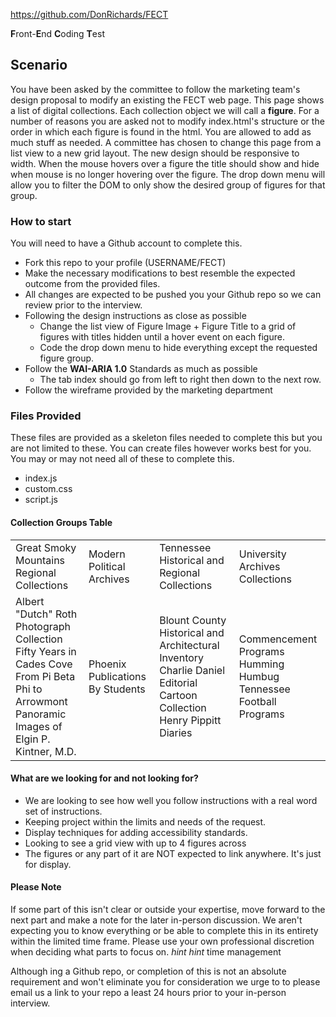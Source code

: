 https://github.com/DonRichards/FECT

**F**ront-**E**nd **C**oding **T**est


## Scenario

  You have been asked by the committee to follow the marketing team's design proposal to modify an existing the FECT web page. This page shows a list of digital collections. Each collection object we will call a __figure__. For a number of reasons you are asked not to modify index.html's structure or the order in which each figure is found in the html. You are allowed to add as much stuff as needed. A committee has chosen to change this page from a list view to a new grid layout. The new design should be responsive to width. When the mouse hovers over a figure the title should show and hide when mouse is no longer hovering over the figure. The drop down menu will allow you to filter the DOM to only show the desired group of figures for that group.


### How to start
You will need to have a Github account to complete this.
*   Fork this repo to your profile (USERNAME/FECT)
*   Make the necessary modifications to best resemble the expected outcome from the provided files.
*   All changes are expected to be pushed you your Github repo so we can review prior to the interview.
*   Following the design instructions as close as possible
    *    Change the list view of Figure Image + Figure Title to a grid of figures with titles hidden until a hover event on each figure.
    *    Code the drop down menu to hide everything except the requested figure group.
*   Follow the **WAI-ARIA 1.0** Standards as much as possible
    *   The tab index should go from left to right then down to the next row.
*   Follow the wireframe provided by the marketing department

### Files Provided

These files are provided as a skeleton files needed to complete this but you are not limited to these. You can create files however works best for you. You may or may not need all of these to complete this.

*   index.js
*   custom.css
*   script.js


#### Collection Groups Table

<table>
  <tr>
   <td>Great Smoky Mountains Regional Collections
   </td>
   <td>Modern Political Archives
   </td>
   <td>Tennessee Historical and Regional Collections
   </td>
   <td>University Archives Collections
   </td>
  </tr>
  <tr>
   <td>Albert "Dutch" Roth Photograph Collection<br/>
   Fifty Years in Cades Cove<br/>
   From Pi Beta Phi to Arrowmont<br/>
   Panoramic Images of Elgin P. Kintner, M.D.
   </td>
   <td>Phoenix<br/>
   Publications By Students
   </td>
   <td>Blount County Historical and Architectural Inventory<br/>
   Charlie Daniel Editorial Cartoon Collection<br/>
   Henry Pippitt Diaries
   </td>
   <td>Commencement Programs<br/>
   Humming Humbug<br/>
   Tennessee Football Programs
   </td>
  </tr>
</table>



#### What are we looking for and not looking for?

*   We are looking to see how well you follow instructions with a real word set of instructions.
*   Keeping project within the limits and needs of the request.
*   Display techniques for adding accessibility standards.
*   Looking to see a grid view with up to 4 figures across
*   The figures or any part of it are NOT expected to link anywhere. It's just for display.


#### Please Note
If some part of this isn't clear or outside your expertise, move forward to the next part and make a note for the later in-person discussion. We aren't expecting you to know everything or be able to complete this in its entirety within the limited time frame. Please use your own professional discretion when deciding what parts to focus on. _hint hint_ time management

Although ing a Github repo, or completion of this is not an absolute requirement and won't eliminate you for consideration we urge to to please email us a link to your repo a least 24 hours prior to your in-person interview.
